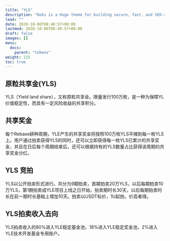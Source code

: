 ```yaml
---
title: "YLS"
description: "Doks is a Hugo theme for building secure, fast, and SEO-ready documentation websites, which you can easily update and customize."
lead: ""
date: 2020-10-06T08:48:57+00:00
lastmod: 2020-10-06T08:48:57+00:00
draft: false
images: []
menu:
  docs:
    parent: "tokens"
weight: 115
toc: true
---
```


## 原粒共享金(YLS) 

YLS（Yield land share），又称原粒共享金。限量发行100万枚，是一种为保障YL价值稳定性，而具有一定风险收益的共享积分。

## 共享奖金

每个Rebase耕种周期，YLE产生的共享奖金将按照100万枚YLS平摊到每一枚YLS上。用户通过拍卖获得YLS的同时，还可以立即获得每一枚YLS已累计的共享奖金，并且在日后每个周期结束后，还可以根据持有的YLS数量占比获得该周期的共享奖金分红。

## YLS 竞拍 

YLS以公开拍卖形式进行。共分为9期拍卖，首期拍卖20万YLS，以后每期拍卖10万YLS，第1期拍卖成YLE项目上线之日开始，拍卖期时长30天，以后每期拍卖时长在前一期时长基础上增加10天。拍卖以USDT标价，1U起拍，价高者得。

## YLS拍卖收入去向

YLS拍卖收入的80%进入YLE稳定基金池，18%进入YLE稳定奖金池，2%进入YLE技术开发基金专用账户。